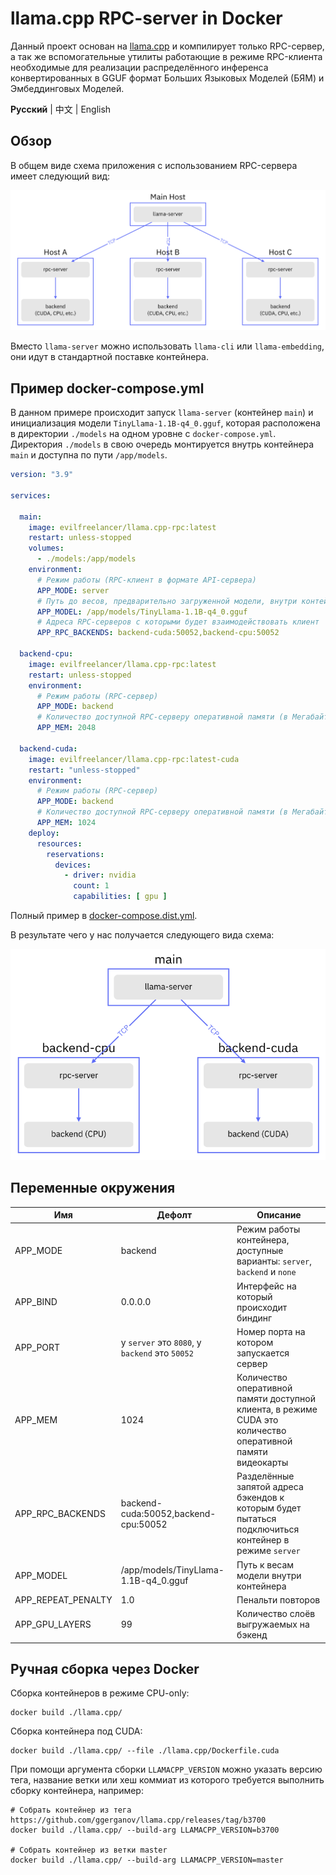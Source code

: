 # llama.cpp RPC-server in Docker

Данный проект основан на [llama.cpp](https://github.com/ggerganov/llama.cpp) и компилирует только RPC-сервер, а так же
вспомогательные утилиты работающие в режиме RPC-клиента необходимые для реализации распределённого инференса
конвертированных в GGUF формат Больших Языковых Моделей (БЯМ) и Эмбеддинговых Моделей.

**Русский** | 中文 | English

## Обзор

В общем виде схема приложения с использованием RPC-сервера имеет следующий вид:

![schema](./assets/schema.png)

Вместо `llama-server` можно использовать `llama-cli` или `llama-embedding`, они идут в стандартной поставке контейнера.

## Пример docker-compose.yml

В данном примере происходит запуск `llama-server` (контейнер `main`) и инициализация модели `TinyLlama-1.1B-q4_0.gguf`,
которая расположена в директории `./models` на одном уровне с `docker-compose.yml`. Директория `./models` в свою очередь
монтируется внутрь контейнера `main` и доступна по пути `/app/models`.

```yaml
version: "3.9"

services:

  main:
    image: evilfreelancer/llama.cpp-rpc:latest
    restart: unless-stopped
    volumes:
      - ./models:/app/models
    environment:
      # Режим работы (RPC-клиент в формате API-сервера)
      APP_MODE: server
      # Путь до весов, предварительно загруженной модели, внутри контейнера
      APP_MODEL: /app/models/TinyLlama-1.1B-q4_0.gguf
      # Адреса RPC-серверов с которыми будет взаимодействовать клиент
      APP_RPC_BACKENDS: backend-cuda:50052,backend-cpu:50052

  backend-cpu:
    image: evilfreelancer/llama.cpp-rpc:latest
    restart: unless-stopped
    environment:
      # Режим работы (RPC-сервер)
      APP_MODE: backend
      # Количество доступной RPC-серверу оперативной памяти (в Мегабайтах)
      APP_MEM: 2048

  backend-cuda:
    image: evilfreelancer/llama.cpp-rpc:latest-cuda
    restart: "unless-stopped"
    environment:
      # Режим работы (RPC-сервер)
      APP_MODE: backend
      # Количество доступной RPC-серверу оперативной памяти (в Мегабайтах)
      APP_MEM: 1024
    deploy:
      resources:
        reservations:
          devices:
            - driver: nvidia
              count: 1
              capabilities: [ gpu ]
```

Полный пример в [docker-compose.dist.yml](./docker-compose.dist.yml).

В результате чего у нас получается следующего вида схема:

![schema-example](./assets/schema-example.png)

## Переменные окружения

| Имя                | Дефолт                                         | Описание                                                                                                    |
|--------------------|------------------------------------------------|-------------------------------------------------------------------------------------------------------------|
| APP_MODE           | backend                                        | Режим работы контейнера, доступные варианты: `server`, `backend` и `none`                                   |
| APP_BIND           | 0.0.0.0                                        | Интерфейс на который происходит биндинг                                                                     |
| APP_PORT           | у `server` это `8080`, у `backend` это `50052` | Номер порта на котором запускается сервер                                                                   |
| APP_MEM            | 1024                                           | Количество оперативной памяти доступной клиента, в режиме CUDA это количество оперативной памяти видеокарты | 
| APP_RPC_BACKENDS   | backend-cuda:50052,backend-cpu:50052           | Разделённые запятой адреса бэкендов к которым будет пытаться подключиться контейнер в режиме `server`       |
| APP_MODEL          | /app/models/TinyLlama-1.1B-q4_0.gguf           | Путь к весам модели внутри контейнера                                                                       | 
| APP_REPEAT_PENALTY | 1.0                                            | Пенальти повторов                                                                                           |
| APP_GPU_LAYERS     | 99                                             | Количество слоёв выгружаемых на бэкенд                                                                      |

## Ручная сборка через Docker

Сборка контейнеров в режиме CPU-only:

```shell
docker build ./llama.cpp/
```

Сборка контейнера под CUDA:

```shell
docker build ./llama.cpp/ --file ./llama.cpp/Dockerfile.cuda
```

При помощи аргумента сборки `LLAMACPP_VERSION` можно указать версию тега, название ветки или хеш коммиат из которого
требуется выполнить сборку контейнера, например:

```shell
# Собрать контейнер из тега https://github.com/ggerganov/llama.cpp/releases/tag/b3700
docker build ./llama.cpp/ --build-arg LLAMACPP_VERSION=b3700

# Собрать контейнер из ветки master
docker build ./llama.cpp/ --build-arg LLAMACPP_VERSION=master
```
